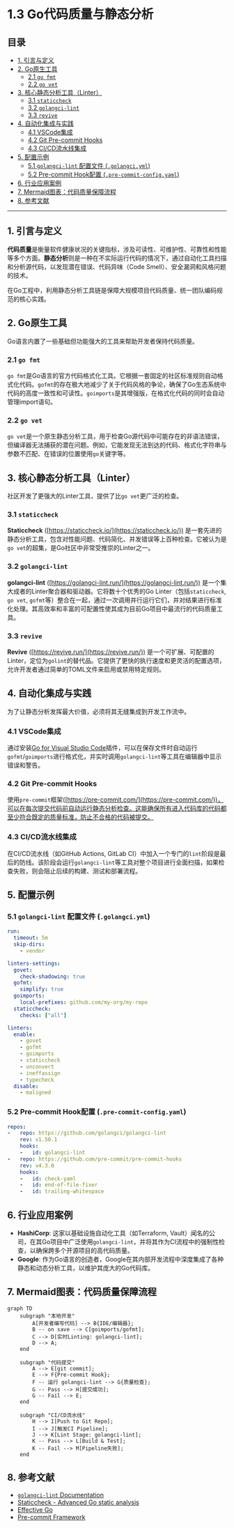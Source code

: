 # 1.3 Go代码质量与静态分析

## 目录

- [1. 引言与定义](#1-引言与定义)
- [2. Go原生工具](#2-go原生工具)
  - [2.1 `go fmt`](#21-go-fmt)
  - [2.2 `go vet`](#22-go-vet)
- [3. 核心静态分析工具（Linter）](#3-核心静态分析工具linter)
  - [3.1 `staticcheck`](#31-staticcheck)
  - [3.2 `golangci-lint`](#32-golangci-lint)
  - [3.3 `revive`](#33-revive)
- [4. 自动化集成与实践](#4-自动化集成与实践)
  - [4.1 VSCode集成](#41-vscode集成)
  - [4.2 Git Pre-commit Hooks](#42-git-pre-commit-hooks)
  - [4.3 CI/CD流水线集成](#43-cicd流水线集成)
- [5. 配置示例](#5-配置示例)
  - [5.1 `golangci-lint` 配置文件 (`.golangci.yml`)](#51-golangci-lint-配置文件-golangciyml)
  - [5.2 Pre-commit Hook配置 (`.pre-commit-config.yaml`)](#52-pre-commit-hook配置-pre-commit-configyaml)
- [6. 行业应用案例](#6-行业应用案例)
- [7. Mermaid图表：代码质量保障流程](#7-mermaid图表代码质量保障流程)
- [8. 参考文献](#8-参考文献)

---

## 1. 引言与定义

**代码质量**是衡量软件健康状况的关键指标，涉及可读性、可维护性、可靠性和性能等多个方面。**静态分析**则是一种在不实际运行代码的情况下，通过自动化工具扫描和分析源代码，以发现潜在错误、代码异味（Code Smell）、安全漏洞和风格问题的技术。

在Go工程中，利用静态分析工具链是保障大规模项目代码质量、统一团队编码规范的核心实践。

## 2. Go原生工具

Go语言内置了一些基础但功能强大的工具来帮助开发者保持代码质量。

### 2.1 `go fmt`

`go fmt`是Go语言的官方代码格式化工具。它根据一套固定的社区标准规则自动格式化代码。`gofmt`的存在极大地减少了关于代码风格的争论，确保了Go生态系统中代码的高度一致性和可读性。`goimports`是其增强版，在格式化代码的同时会自动管理import语句。

### 2.2 `go vet`

`go vet`是一个原生静态分析工具，用于检查Go源代码中可能存在的非语法错误，但编译器无法捕获的潜在问题。例如，它能发现无法到达的代码、格式化字符串与参数不匹配、在错误的位置使用`go`关键字等。

## 3. 核心静态分析工具（Linter）

社区开发了更强大的Linter工具，提供了比`go vet`更广泛的检查。

### 3.1 `staticcheck`

**Staticcheck** ([https://staticcheck.io/](https://staticcheck.io/)) 是一套先进的静态分析工具，包含对性能问题、代码简化、并发错误等上百种检查。它被认为是`go vet`的超集，是Go社区中非常受推崇的Linter之一。

### 3.2 `golangci-lint`

**golangci-lint** ([https://golangci-lint.run/](https://golangci-lint.run/)) 是一个集大成者的Linter聚合器和驱动器。它将数十个优秀的Go Linter（包括`staticcheck`, `go vet`, `gofmt`等）整合在一起，通过一次调用并行运行它们，并对结果进行标准化处理。其高效率和丰富的可配置性使其成为目前Go项目中最流行的代码质量工具。

### 3.3 `revive`

**Revive** ([https://revive.run/](https://revive.run/)) 是一个可扩展、可配置的Linter，定位为`golint`的替代品。它提供了更快的执行速度和更灵活的配置选项，允许开发者通过简单的TOML文件来启用或禁用特定规则。

## 4. 自动化集成与实践

为了让静态分析发挥最大价值，必须将其无缝集成到开发工作流中。

### 4.1 VSCode集成

通过安装[Go for Visual Studio Code](https://marketplace.visualstudio.com/items?itemName=golang.Go)插件，可以在保存文件时自动运行`gofmt`/`goimports`进行格式化，并实时调用`golangci-lint`等工具在编辑器中显示错误和警告。

### 4.2 Git Pre-commit Hooks

使用`pre-commit`框架([https://pre-commit.com/](https://pre-commit.com/))，可以在每次提交代码前自动运行静态分析检查。这能确保所有进入代码库的代码都至少符合既定的质量标准，防止不合格的代码被提交。

### 4.3 CI/CD流水线集成

在CI/CD流水线（如GitHub Actions, GitLab CI）中加入一个专门的`lint`阶段是最后的防线。该阶段会运行`golangci-lint`等工具对整个项目进行全面扫描，如果检查失败，则会阻止后续的构建、测试和部署流程。

## 5. 配置示例

### 5.1 `golangci-lint` 配置文件 (`.golangci.yml`)

```yaml
run:
  timeout: 5m
  skip-dirs:
    - vendor

linters-settings:
  govet:
    check-shadowing: true
  gofmt:
    simplify: true
  goimports:
    local-prefixes: github.com/my-org/my-repo
  staticcheck:
    checks: ["all"]

linters:
  enable:
    - govet
    - gofmt
    - goimports
    - staticcheck
    - unconvert
    - ineffassign
    - typecheck
  disable:
    - maligned
```

### 5.2 Pre-commit Hook配置 (`.pre-commit-config.yaml`)

```yaml
repos:
-   repo: https://github.com/golangci/golangci-lint
    rev: v1.50.1
    hooks:
    -   id: golangci-lint
-   repo: https://github.com/pre-commit/pre-commit-hooks
    rev: v4.3.0
    hooks:
    -   id: check-yaml
    -   id: end-of-file-fixer
    -   id: trailing-whitespace
```

## 6. 行业应用案例

- **HashiCorp**: 这家以基础设施自动化工具（如Terraform, Vault）闻名的公司，在其Go项目中广泛使用`golangci-lint`，并将其作为CI流程中的强制性检查，以确保跨多个开源项目的高代码质量。
- **Google**: 作为Go语言的创造者，Google在其内部开发流程中深度集成了各种静态和动态分析工具，以维护其庞大的Go代码库。

## 7. Mermaid图表：代码质量保障流程

```mermaid
graph TD
    subgraph "本地开发"
        A[开发者编写代码] --> B{IDE/编辑器};
        B -- on save --> C[goimports/gofmt];
        C --> D[实时Linting: golangci-lint];
        D --> A;
    end

    subgraph "代码提交"
        A --> E[git commit];
        E --> F{Pre-commit Hook};
        F -- 运行 golangci-lint --> G{质量检查};
        G -- Pass --> H[提交成功];
        G -- Fail --> E;
    end

    subgraph "CI/CD流水线"
        H --> I[Push to Git Repo];
        I --> J[触发CI Pipeline];
        J --> K[Lint Stage: golangci-lint];
        K -- Pass --> L[Build & Test];
        K -- Fail --> M[Pipeline失败];
    end

```

## 8. 参考文献

- [`golangci-lint` Documentation](https://golangci-lint.run/)
- [Staticcheck - Advanced Go static analysis](https://staticcheck.io/)
- [Effective Go](https://go.dev/doc/effective_go)
- [Pre-commit Framework](https://pre-commit.com/) 
